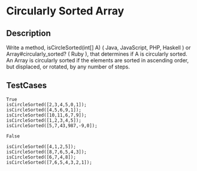 # Circularly Sorted Array

## Description

Write a method, isCircleSorted(int[] A) ( Java, JavaScript, PHP, Haskell ) or Array#circularly_sorted? ( Ruby ), that determines if A is circularly sorted. An Array is circularly sorted if the elements are sorted in ascending order, but displaced, or rotated, by any number of steps.

## TestCases

    True
    isCircleSorted([2,3,4,5,0,1]);
    isCircleSorted([4,5,6,9,1]);
    isCircleSorted([10,11,6,7,9]);
    isCircleSorted([1,2,3,4,5]);
    isCircleSorted([5,7,43,987,-9,0]);
    
    False
    
    isCircleSorted([4,1,2,5]);
    isCircleSorted([8,7,6,5,4,3]);
    isCircleSorted([6,7,4,8]);
    isCircleSorted([7,6,5,4,3,2,1]);